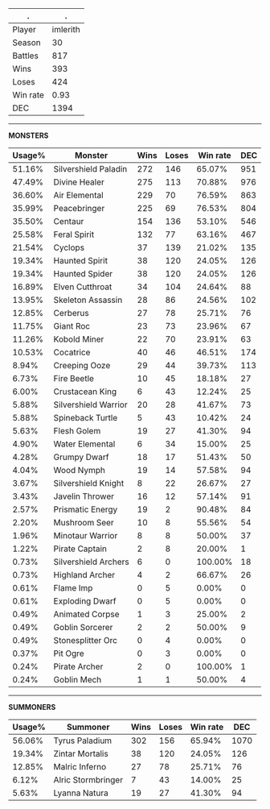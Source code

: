.|.
|-|-
Player|imlerith
Season|30
Battles|817
Wins|393
Loses|424
Win rate|0.93
DEC|1394

---
**MONSTERS**

Usage%|Monster|Wins|Loses|Win rate|DEC|
-|-|-|-|-|-|
51.16%|Silvershield Paladin|272|146|65.07%|951|
47.49%|Divine Healer|275|113|70.88%|976|
36.60%|Air Elemental|229|70|76.59%|863|
35.99%|Peacebringer|225|69|76.53%|804|
35.50%|Centaur|154|136|53.10%|546|
25.58%|Feral Spirit|132|77|63.16%|467|
21.54%|Cyclops|37|139|21.02%|135|
19.34%|Haunted Spirit|38|120|24.05%|126|
19.34%|Haunted Spider|38|120|24.05%|126|
16.89%|Elven Cutthroat|34|104|24.64%|88|
13.95%|Skeleton Assassin|28|86|24.56%|102|
12.85%|Cerberus|27|78|25.71%|76|
11.75%|Giant Roc|23|73|23.96%|67|
11.26%|Kobold Miner|22|70|23.91%|63|
10.53%|Cocatrice|40|46|46.51%|174|
8.94%|Creeping Ooze|29|44|39.73%|113|
6.73%|Fire Beetle|10|45|18.18%|27|
6.00%|Crustacean King|6|43|12.24%|25|
5.88%|Silvershield Warrior|20|28|41.67%|73|
5.88%|Spineback Turtle|5|43|10.42%|24|
5.63%|Flesh Golem|19|27|41.30%|94|
4.90%|Water Elemental|6|34|15.00%|25|
4.28%|Grumpy Dwarf|18|17|51.43%|50|
4.04%|Wood Nymph|19|14|57.58%|94|
3.67%|Silvershield Knight|8|22|26.67%|27|
3.43%|Javelin Thrower|16|12|57.14%|91|
2.57%|Prismatic Energy|19|2|90.48%|84|
2.20%|Mushroom Seer|10|8|55.56%|54|
1.96%|Minotaur Warrior|8|8|50.00%|37|
1.22%|Pirate Captain|2|8|20.00%|1|
0.73%|Silvershield Archers|6|0|100.00%|18|
0.73%|Highland Archer|4|2|66.67%|26|
0.61%|Flame Imp|0|5|0.00%|0|
0.61%|Exploding Dwarf|0|5|0.00%|0|
0.49%|Animated Corpse|1|3|25.00%|2|
0.49%|Goblin Sorcerer|2|2|50.00%|9|
0.49%|Stonesplitter Orc|0|4|0.00%|0|
0.37%|Pit Ogre|0|3|0.00%|0|
0.24%|Pirate Archer|2|0|100.00%|1|
0.24%|Goblin Mech|1|1|50.00%|4|

---
**SUMMONERS**

Usage%|Summoner|Wins|Loses|Win rate|DEC|
-|-|-|-|-|-|
56.06%|Tyrus Paladium|302|156|65.94%|1070|
19.34%|Zintar Mortalis|38|120|24.05%|126|
12.85%|Malric Inferno|27|78|25.71%|76|
6.12%|Alric Stormbringer|7|43|14.00%|25|
5.63%|Lyanna Natura|19|27|41.30%|94|
